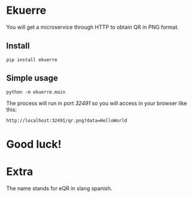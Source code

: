 # Ekuerre

You will get a microservice through HTTP to obtain QR in PNG format.

## Install

    pip install ekuerre

## Simple usage

    python -m ekuerre.main

The process will run in port *32491* so you will access in your browser like this:

    http://localhost:32491/qr.png?data=HelloWorld

# Good luck!

# Extra

The name stands for eQR in slang spanish.
